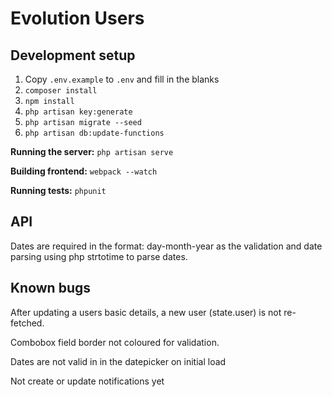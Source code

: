 # Evolution Users

## Development setup

1. Copy `.env.example` to `.env` and fill in the blanks
2. `composer install`
3. `npm install`
4. `php artisan key:generate`
5. `php artisan migrate --seed`
6. `php artisan db:update-functions`

__Running the server:__ `php artisan serve`

__Building frontend:__ `webpack --watch`

__Running tests:__ `phpunit`

## API

Dates are required in the format: day-month-year as the validation and date parsing using php strtotime to parse dates.

## Known bugs

After updating a users basic details, a new user (state.user) is not re-fetched.

Combobox field border not coloured for validation.

Dates are not valid in in the datepicker on initial load

Not create or update notifications yet